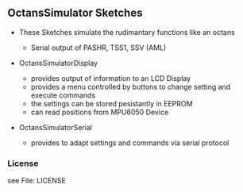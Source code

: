 ## OctansSimulator Sketches

- These Sketches simulate the rudimantary functions like an octans  
  - Serial output of PASHR, TSS1, SSV (AML)

- OctansSimulatorDisplay
  - provides output of information to an LCD Display
  - provides a menu controlled by buttons to change setting and execute commands
  - the settings can be stored pesistantly in EEPROM
  - can read positions from MPU6050 Device

- OctansSimulatorSerial
  - provides to adapt settings and commands via serial protocol


### License 

see File: LICENSE

